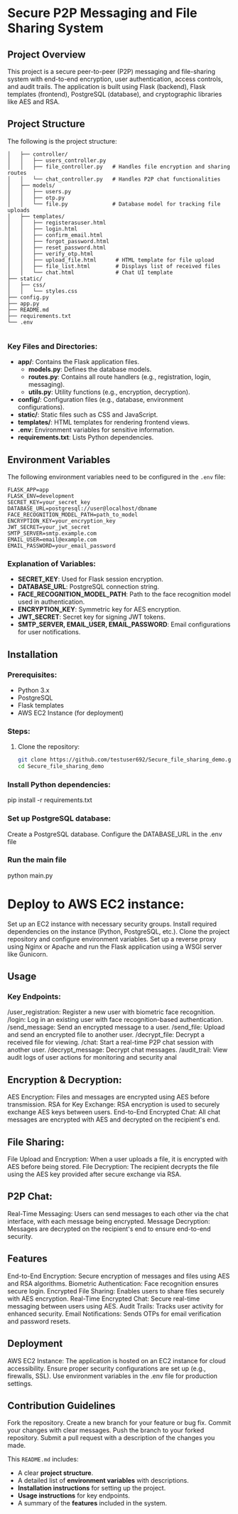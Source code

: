 # Secure P2P Messaging and File Sharing System

## Project Overview
This project is a secure peer-to-peer (P2P) messaging and file-sharing system with end-to-end encryption, user authentication, access controls, and audit trails. The application is built using Flask (backend), Flask templates (frontend), PostgreSQL (database), and cryptographic libraries like AES and RSA.

## Project Structure
The following is the project structure:
```├── src/
│   ├── controller/
│   │   ├── users_controller.py
│   │   ├── file_controller.py   # Handles file encryption and sharing routes
│   │   └── chat_controller.py   # Handles P2P chat functionalities
│   ├── models/
│   │   ├── users.py
│   │   ├── otp.py
│   │   └── file.py              # Database model for tracking file uploads
│   ├── templates/
│   │   ├── registerasuser.html
│   │   ├── login.html
│   │   ├── confirm_email.html
│   │   ├── forgot_password.html
│   │   ├── reset_password.html
│   │   ├── verify_otp.html
│   │   ├── upload_file.html      # HTML template for file upload
│   │   ├── file_list.html        # Displays list of received files
│   │   └── chat.html             # Chat UI template
├── static/
│   ├── css/
│   │   └── styles.css            
├── config.py
├── app.py
├── README.md
├── requirements.txt
└── .env


```

### Key Files and Directories:
- **app/**: Contains the Flask application files.
  - **models.py**: Defines the database models.
  - **routes.py**: Contains all route handlers (e.g., registration, login, messaging).
  - **utils.py**: Utility functions (e.g., encryption, decryption).
- **config/**: Configuration files (e.g., database, environment configurations).
- **static/**: Static files such as CSS and JavaScript.
- **templates/**: HTML templates for rendering frontend views.
- **.env**: Environment variables for sensitive information.
- **requirements.txt**: Lists Python dependencies.

## Environment Variables
The following environment variables need to be configured in the `.env` file:
```
FLASK_APP=app
FLASK_ENV=development
SECRET_KEY=your_secret_key
DATABASE_URL=postgresql://user@localhost/dbname
FACE_RECOGNITION_MODEL_PATH=path_to_model
ENCRYPTION_KEY=your_encryption_key
JWT_SECRET=your_jwt_secret
SMTP_SERVER=smtp.example.com
EMAIL_USER=email@example.com
EMAIL_PASSWORD=your_email_password
```

### Explanation of Variables:
- **SECRET_KEY**: Used for Flask session encryption.
- **DATABASE_URL**: PostgreSQL connection string.
- **FACE_RECOGNITION_MODEL_PATH**: Path to the face recognition model used in authentication.
- **ENCRYPTION_KEY**: Symmetric key for AES encryption.
- **JWT_SECRET**: Secret key for signing JWT tokens.
- **SMTP_SERVER, EMAIL_USER, EMAIL_PASSWORD**: Email configurations for user notifications.

## Installation

### Prerequisites:
- Python 3.x
- PostgreSQL
- Flask templates
- AWS EC2 Instance (for deployment)

### Steps:
1. Clone the repository:
   ```bash
   git clone https://github.com/testuser692/Secure_file_sharing_demo.git 
   cd Secure_file_sharing_demo

### Install Python dependencies:
pip install -r requirements.txt

### Set up PostgreSQL database:
Create a PostgreSQL database.
Configure the DATABASE_URL in the .env file

### Run the main file
 python main.py

# Deploy to AWS EC2 instance:
Set up an EC2 instance with necessary security groups.
Install required dependencies on the instance (Python, PostgreSQL, etc.).
Clone the project repository and configure environment variables.
Set up a reverse proxy using Nginx or Apache and run the Flask application using a WSGI server like Gunicorn.

## Usage
### Key Endpoints:
/user_registration: Register a new user with biometric face recognition.
/login: Log in an existing user with face recognition-based authentication.
/send_message: Send an encrypted message to a user.
/send_file: Upload and send an encrypted file to another user.
/decrypt_file: Decrypt a received file for viewing.
/chat: Start a real-time P2P chat session with another user.
/decrypt_message: Decrypt chat messages.
/audit_trail: View audit logs of user actions for monitoring and security anal

## Encryption & Decryption:
AES Encryption: Files and messages are encrypted using AES before transmission.
RSA for Key Exchange: RSA encryption is used to securely exchange AES keys between users.
End-to-End Encrypted Chat: All chat messages are encrypted with AES and decrypted on the recipient's end.

## File Sharing:
File Upload and Encryption: When a user uploads a file, it is encrypted with AES before being stored.
File Decryption: The recipient decrypts the file using the AES key provided after secure exchange via RSA.
## P2P Chat:
Real-Time Messaging: Users can send messages to each other via the chat interface, with each message being encrypted.
Message Decryption: Messages are decrypted on the recipient's end to ensure end-to-end security.

## Features
End-to-End Encryption: Secure encryption of messages and files using AES and RSA algorithms.
Biometric Authentication: Face recognition ensures secure login.
Encrypted File Sharing: Enables users to share files securely with AES encryption.
Real-Time Encrypted Chat: Secure real-time messaging between users using AES.
Audit Trails: Tracks user activity for enhanced security.
Email Notifications: Sends OTPs for email verification and password resets.

## Deployment
AWS EC2 Instance: The application is hosted on an EC2 instance for cloud accessibility.
Ensure proper security configurations are set up (e.g., firewalls, SSL).
Use environment variables in the .env file for production settings.

## Contribution Guidelines
Fork the repository.
Create a new branch for your feature or bug fix.
Commit your changes with clear messages.
Push the branch to your forked repository.
Submit a pull request with a description of the changes you made.

This `README.md` includes:
- A clear **project structure**.
- A detailed list of **environment variables** with descriptions.
- **Installation instructions** for setting up the project.
- **Usage instructions** for key endpoints.
- A summary of the **features** included in the system.


